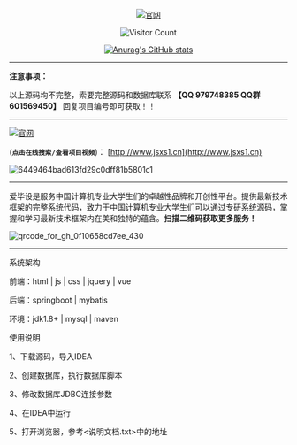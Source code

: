 <div id="title" align=center>



[![官网](https://img.shields.io/badge/%E5%AE%98%E7%BD%91-%E7%88%B1%E6%AF%95%E8%AE%BE%E5%AE%98%E7%BD%91-yello)](http://jsxs1.cn)

![Visitor Count](https://profile-counter.glitch.me/hjsdjko/count.svg)

[github-sub-title:img]: https://readme-typing-svg.herokuapp.com?font=Segoe+Script&center=true&lines=hjsdjko

[![Anurag's GitHub stats](https://github-readme-stats.vercel.app/api?username=hjsdjko&show_icons=true&theme=tokyonight)](https://b23.tv/iEJTnPp)

</div>

---

**注意事项：**

以上源码均不完整，索要完整源码和数据库联系 **【QQ 979748385 QQ群 601569450】** 回复项目编号即可获取！！

---

[![官网](https://img.shields.io/badge/%E5%AE%98%E7%BD%91-%E7%88%B1%E6%AF%95%E8%AE%BE%E5%AE%98%E7%BD%91-yello)](http://jsxs1.cn)

(**`点击在线搜索/查看项目视频`**)： [http://www.jsxs1.cn](http://www.jsxs1.cn)

![6449464bad613fd29c0dff81b5801c1](https://github.com/hjsdjko/hjsdjko/assets/120558513/09704eae-2d88-4f15-9e77-d82df3acd18f)



---

爱毕设是服务中国计算机专业大学生们的卓越性品牌和开创性平台。提供最新技术框架的完整系统代码，致力于中国计算机专业大学生们可以通过专研系统源码，掌握和学习最新技术框架内在美和独特的蕴含。**扫描二维码获取更多服务！**



![qrcode_for_gh_0f10658cd7ee_430](https://github.com/hjsdjko/onlyzaixianshangcheng/assets/120558513/edfc28fc-d9df-4e81-ac62-d02aa360e379)

***************************************************************

系统架构

前端：html | js | css | jquery | vue

后端：springboot | mybatis

环境：jdk1.8+ | mysql | maven

使用说明

1、下载源码，导入IDEA

2、创建数据库，执行数据库脚本

3、修改数据库JDBC连接参数

4、在IDEA中运行

5、打开浏览器，参考<说明文档.txt>中的地址
